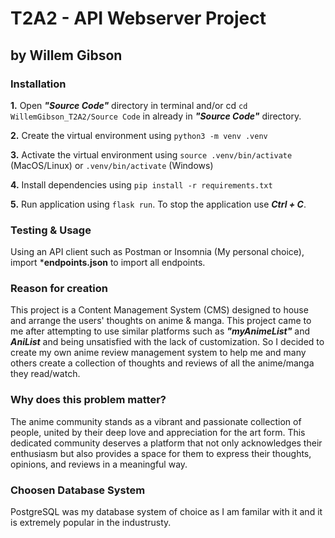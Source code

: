 # T2A2 - API Webserver Project

## by Willem Gibson

### Installation

**1.** Open ***"Source Code"*** directory in terminal and/or cd ```cd WillemGibson_T2A2/Source Code``` in already in ***"Source Code"*** directory.

**2.** Create the virtual environment using ```python3 -m venv .venv```

**3.** Activate the virtual environment using ```source .venv/bin/activate``` (MacOS/Linux) or ```.venv/bin/activate``` (Windows)

**4.** Install dependencies using ```pip install -r requirements.txt```

**5.** Run application using ```flask run```. To stop the application use ***Ctrl + C***.

### Testing & Usage

Using an API client such as Postman or Insomnia (My personal choice), import ***endpoints.json** to import all endpoints.

### Reason for creation

This project is a Content Management System (CMS) designed to house and arrange the users' thoughts on anime & manga. This project came to me after attempting to use similar platforms such as ***"myAnimeList"*** and ***AniList*** and being unsatisfied with the lack of customization. So I decided to create my own anime review management system to help me and many others create a collection of thoughts and reviews of all the anime/manga they read/watch.

### Why does this problem matter?

The anime community stands as a vibrant and passionate collection of people, united by their deep love and appreciation for the art form. This dedicated community deserves a platform that not only acknowledges their enthusiasm but also provides a space for them to express their thoughts, opinions, and reviews in a meaningful way.

### Choosen Database System

PostgreSQL was my database system of choice as I am familar with it and it is extremely popular in the industrusty.